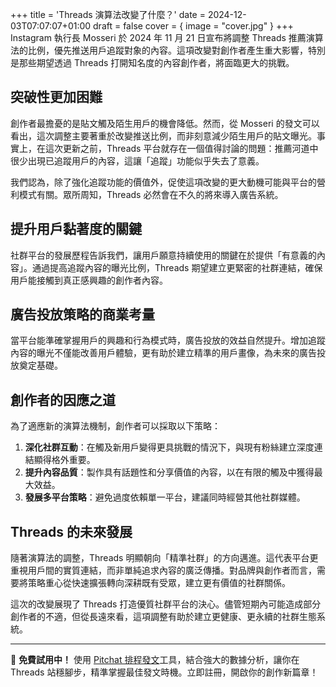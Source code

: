 +++
title = 'Threads 演算法改變了什麼？'
date = 2024-12-03T07:07:07+01:00
draft = false
cover = { image = "cover.jpg" }
+++
Instagram 執行長 Mosseri 於 2024 年 11 月 21 日宣布將調整 Threads 推薦演算法的比例，優先推送用戶追蹤對象的內容。這項改變對創作者產生重大影響，特別是那些期望透過 Threads 打開知名度的內容創作者，將面臨更大的挑戰。

## 突破性更加困難

創作者最擔憂的是貼文觸及陌生用戶的機會降低。然而，從 Mosseri 的發文可以看出，這次調整主要著重於改變推送比例，而非刻意減少陌生用戶的貼文曝光。事實上，在這次更新之前，Threads 平台就存在一個值得討論的問題：推薦河道中很少出現已追蹤用戶的內容，這讓「追蹤」功能似乎失去了意義。

我們認為，除了強化追蹤功能的價值外，促使這項改變的更大動機可能與平台的營利模式有關。眾所周知，Threads 必然會在不久的將來導入廣告系統。

## 提升用戶黏著度的關鍵

社群平台的發展歷程告訴我們，讓用戶願意持續使用的關鍵在於提供「有意義的內容」。通過提高追蹤內容的曝光比例，Threads 期望建立更緊密的社群連結，確保用戶能接觸到真正感興趣的創作者內容。

## 廣告投放策略的商業考量

當平台能準確掌握用戶的興趣和行為模式時，廣告投放的效益自然提升。增加追蹤內容的曝光不僅能改善用戶體驗，更有助於建立精準的用戶畫像，為未來的廣告投放奠定基礎。

## 創作者的因應之道

為了適應新的演算法機制，創作者可以採取以下策略：

1. **深化社群互動**：在觸及新用戶變得更具挑戰的情況下，與現有粉絲建立深度連結顯得格外重要。
2. **提升內容品質**：製作具有話題性和分享價值的內容，以在有限的觸及中獲得最大效益。
3. **發展多平台策略**：避免過度依賴單一平台，建議同時經營其他社群媒體。

## Threads 的未來發展

隨著演算法的調整，Threads 明顯朝向「精準社群」的方向邁進。這代表平台更重視用戶間的實質連結，而非單純追求內容的廣泛傳播。對品牌與創作者而言，需要將策略重心從快速擴張轉向深耕既有受眾，建立更有價值的社群關係。

這次的改變展現了 Threads 打造優質社群平台的決心。儘管短期內可能造成部分創作者的不適，但從長遠來看，這項調整有助於建立更健康、更永續的社群生態系統。

---

🚀 **免費試用中！** 使用 [Pitchat 排程發文](https://pitchat.co/)工具，結合強大的數據分析，讓你在 Threads 站穩腳步，精準掌握最佳發文時機。立即註冊，開啟你的創作新篇章！